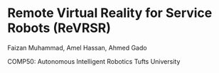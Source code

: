 # Remote Virtual Reality for Service Robots (ReVRSR)
Faizan Muhammad, Amel Hassan, Ahmed Gado

COMP50: Autonomous Intelligent Robotics
Tufts University




